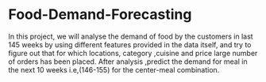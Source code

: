 # Food-Demand-Forecasting
In this project, we will analyse the demand of food by the customers in last 145 weeks by using different features provided in the data itself, and try to figure out that for which locations, category ,cuisine and price large number of orders has been placed.  After analysis ,predict the demand for meal in the next 10 weeks i.e,(146-155) for the center-meal combination.
